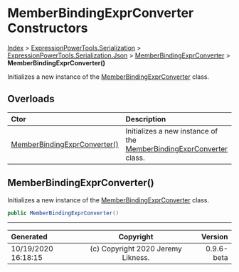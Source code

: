 ﻿# MemberBindingExprConverter Constructors

[Index](../index.md) > [ExpressionPowerTools.Serialization](ExpressionPowerTools.Serialization.a.md) > [ExpressionPowerTools.Serialization.Json](ExpressionPowerTools.Serialization.Json.n.md) > [MemberBindingExprConverter](ExpressionPowerTools.Serialization.Json.MemberBindingExprConverter.cs.md) > **MemberBindingExprConverter()**

Initializes a new instance of the [MemberBindingExprConverter](ExpressionPowerTools.Serialization.Json.MemberBindingExprConverter.cs.md) class.

## Overloads

| Ctor | Description |
| :-- | :-- |
| [MemberBindingExprConverter()](#memberbindingexprconverter) | Initializes a new instance of the [MemberBindingExprConverter](ExpressionPowerTools.Serialization.Json.MemberBindingExprConverter.cs.md) class. |

## MemberBindingExprConverter()

Initializes a new instance of the [MemberBindingExprConverter](ExpressionPowerTools.Serialization.Json.MemberBindingExprConverter.cs.md) class.

```csharp
public MemberBindingExprConverter()
```



---

| Generated | Copyright | Version |
| :-- | :-: | --: |
| 10/19/2020 16:18:15 | (c) Copyright 2020 Jeremy Likness. | 0.9.6-beta |
